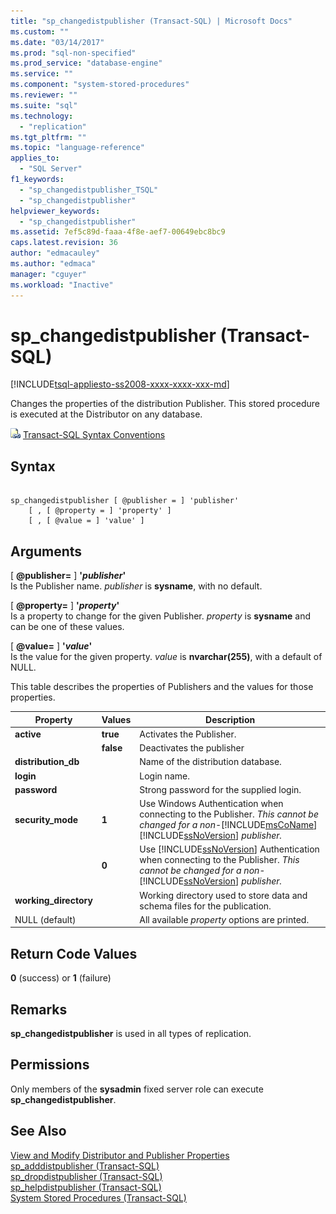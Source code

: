 ```yaml
---
title: "sp_changedistpublisher (Transact-SQL) | Microsoft Docs"
ms.custom: ""
ms.date: "03/14/2017"
ms.prod: "sql-non-specified"
ms.prod_service: "database-engine"
ms.service: ""
ms.component: "system-stored-procedures"
ms.reviewer: ""
ms.suite: "sql"
ms.technology: 
  - "replication"
ms.tgt_pltfrm: ""
ms.topic: "language-reference"
applies_to: 
  - "SQL Server"
f1_keywords: 
  - "sp_changedistpublisher_TSQL"
  - "sp_changedistpublisher"
helpviewer_keywords: 
  - "sp_changedistpublisher"
ms.assetid: 7ef5c89d-faaa-4f8e-aef7-00649ebc8bc9
caps.latest.revision: 36
author: "edmacauley"
ms.author: "edmaca"
manager: "cguyer"
ms.workload: "Inactive"
---
```

# sp_changedistpublisher (Transact-SQL)
[!INCLUDE[tsql-appliesto-ss2008-xxxx-xxxx-xxx-md](../../includes/tsql-appliesto-ss2008-xxxx-xxxx-xxx-md.md)]

  Changes the properties of the distribution Publisher. This stored procedure is executed at the Distributor on any database.  
  
 ![Topic link icon](../../database-engine/configure-windows/media/topic-link.gif "Topic link icon") [Transact-SQL Syntax Conventions](../../t-sql/language-elements/transact-sql-syntax-conventions-transact-sql.md)  
  
## Syntax  
  
```  
  
sp_changedistpublisher [ @publisher = ] 'publisher'  
    [ , [ @property = ] 'property' ]  
    [ , [ @value = ] 'value' ]  
```  
  
## Arguments  
 [ **@publisher=** ] **'***publisher***'**  
 Is the Publisher name. *publisher* is **sysname**, with no default.  
  
 [ **@property=** ] **'***property***'**  
 Is a property to change for the given Publisher. *property* is **sysname** and can be one of these values.  
  
 [ **@value=** ] **'***value***'**  
 Is the value for the given property. *value* is **nvarchar(255)**, with a default of NULL.  
  
 This table describes the properties of Publishers and the values for those properties.  
  
|Property|Values|Description|  
|--------------|------------|-----------------|  
|**active**|**true**|Activates the Publisher.|  
||**false**|Deactivates the publisher|  
|**distribution_db**||Name of the distribution database.|  
|**login**||Login name.|  
|**password**||Strong password for the supplied login.|  
|**security_mode**|**1**|Use Windows Authentication when connecting to the Publisher. *This cannot be changed for a non-*[!INCLUDE[msCoName](../../includes/msconame-md.md)] [!INCLUDE[ssNoVersion](../../includes/ssnoversion-md.md)] *publisher.*|  
||**0**|Use [!INCLUDE[ssNoVersion](../../includes/ssnoversion-md.md)] Authentication when connecting to the Publisher. *This cannot be changed for a non-*[!INCLUDE[ssNoVersion](../../includes/ssnoversion-md.md)] *publisher.*|  
|**working_directory**||Working directory used to store data and schema files for the publication.|  
|NULL (default)||All available *property* options are printed.|  
  
## Return Code Values  
 **0** (success) or **1** (failure)  
  
## Remarks  
 **sp_changedistpublisher** is used in all types of replication.  
  
## Permissions  
 Only members of the **sysadmin** fixed server role can execute **sp_changedistpublisher**.  
  
## See Also  
 [View and Modify Distributor and Publisher Properties](../../relational-databases/replication/view-and-modify-distributor-and-publisher-properties.md)   
 [sp_adddistpublisher &#40;Transact-SQL&#41;](../../relational-databases/system-stored-procedures/sp-adddistpublisher-transact-sql.md)   
 [sp_dropdistpublisher &#40;Transact-SQL&#41;](../../relational-databases/system-stored-procedures/sp-dropdistpublisher-transact-sql.md)   
 [sp_helpdistpublisher &#40;Transact-SQL&#41;](../../relational-databases/system-stored-procedures/sp-helpdistpublisher-transact-sql.md)   
 [System Stored Procedures &#40;Transact-SQL&#41;](../../relational-databases/system-stored-procedures/system-stored-procedures-transact-sql.md)  
  
  
